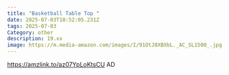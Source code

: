 ```yaml
---
title: "Basketball Table Top "
date: 2025-07-03T10:52:05.231Z
tags: 2025-07-03
Category: other
description: 19.xx
image: https://m.media-amazon.com/images/I/91OtJ8XBXbL._AC_SL1500_.jpg
---
```

https://amzlink.to/az07YpLoKtsCU
AD